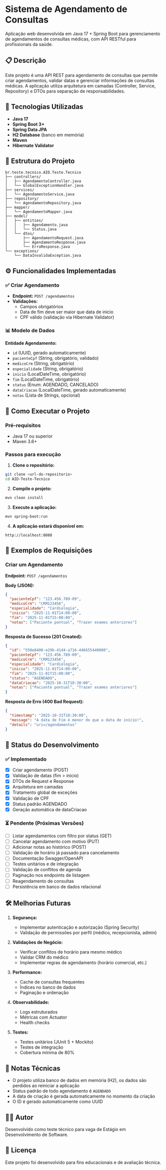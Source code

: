 # Sistema de Agendamento de Consultas

Aplicação web desenvolvida em Java 17 + Spring Boot para gerenciamento de agendamentos de consultas médicas, com API RESTful para profissionais da saúde.

## 📋 Descrição

Este projeto é uma API REST para agendamento de consultas que permite criar agendamentos, validar datas e gerenciar informações de consultas médicas. A aplicação utiliza arquitetura em camadas (Controller, Service, Repository) e DTOs para separação de responsabilidades.

## 🚀 Tecnologias Utilizadas

- **Java 17**
- **Spring Boot 3+**
- **Spring Data JPA**
- **H2 Database** (banco em memória)
- **Maven**
- **Hibernate Validator**

## 📁 Estrutura do Projeto

```
br.teste.tecnico.AID.Teste.Tecnico
├── controllers/
│   ├── AgendamentoController.java
│   └── GlobalExceptionHandler.java
├── services/
│   └── AgendamentoService.java
├── repository/
│   └── AgendamentoRepository.java
├── mapper/
│   └── AgendamentoMapper.java
├── model/
│   ├── entities/
│   │   ├── Agendamento.java
│   │   └── Status.java
│   └── dtos/
│       ├── AgendamentoRequest.java
│       ├── AgendamentoResponse.java
│       └── ErroResponse.java
└── exceptions/
    └── DataInvalidaException.java
```

## ⚙️ Funcionalidades Implementadas

### ✅ Criar Agendamento
- **Endpoint:** `POST /agendamentos`
- **Validações:** 
  - Campos obrigatórios
  - Data de fim deve ser maior que data de início
  - CPF válido (validação via Hibernate Validator)

### 📊 Modelo de Dados

**Entidade Agendamento:**
- `id` (UUID, gerado automaticamente)
- `pacienteCpf` (String, obrigatório, validado)
- `medicoCrm` (String, obrigatório)
- `especialidade` (String, obrigatório)
- `inicio` (LocalDateTime, obrigatório)
- `fim` (LocalDateTime, obrigatório)
- `status` (Enum: AGENDADO, CANCELADO)
- `dataCriacao` (LocalDateTime, gerado automaticamente)
- `notas` (Lista de Strings, opcional)

## 🔧 Como Executar o Projeto

### Pré-requisitos

- Java 17 ou superior
- Maven 3.6+

### Passos para execução

1. **Clone o repositório:**
```bash
git clone <url-do-repositorio>
cd AID-Teste-Tecnico
```

2. **Compile o projeto:**
```bash
mvn clean install
```

3. **Execute a aplicação:**
```bash
mvn spring-boot:run
```

4. **A aplicação estará disponível em:**
```
http://localhost:8080
```

## 📮 Exemplos de Requisições

### Criar um Agendamento

**Endpoint:** `POST /agendamentos`

**Body (JSON):**
```json
{
  "pacienteCpf": "123.456.789-09",
  "medicoCrm": "CRM123456",
  "especialidade": "Cardiologia",
  "inicio": "2025-11-01T14:00:00",
  "fim": "2025-11-01T15:00:00",
  "notas": ["Paciente pontual", "Trazer exames anteriores"]
}
```

**Resposta de Sucesso (201 Created):**
```json
{
  "id": "550e8400-e29b-41d4-a716-446655440000",
  "pacienteCpf": "123.456.789-09",
  "medicoCrm": "CRM123456",
  "especialidade": "Cardiologia",
  "inicio": "2025-11-01T14:00:00",
  "fim": "2025-11-01T15:00:00",
  "status": "AGENDADO",
  "dataCriacao": "2025-10-31T10:30:00",
  "notas": ["Paciente pontual", "Trazer exames anteriores"]
}
```

**Resposta de Erro (400 Bad Request):**
```json
{
  "timestamp": "2025-10-31T10:30:00",
  "message": "A data de Fim é menor do que a data de início!",
  "details": "uri=/agendamentos"
}
```

## 🎯 Status do Desenvolvimento

### ✅ Implementado
- [x] Criar agendamento (POST)
- [x] Validação de datas (fim > início)
- [x] DTOs de Request e Response
- [x] Arquitetura em camadas
- [x] Tratamento global de exceções
- [x] Validação de CPF
- [x] Status padrão AGENDADO
- [x] Geração automática de dataCriacao

### ⏳ Pendente (Próximas Versões)
- [ ] Listar agendamentos com filtro por status (GET)
- [ ] Cancelar agendamento com motivo (PUT)
- [ ] Adicionar notas ao histórico (POST)
- [ ] Validação de horário já passado para cancelamento
- [ ] Documentação Swagger/OpenAPI
- [ ] Testes unitários e de integração
- [ ] Validação de conflitos de agenda
- [ ] Paginação nos endpoints de listagem
- [ ] Reagendamento de consultas
- [ ] Persistência em banco de dados relacional

## 🛠️ Melhorias Futuras

1. **Segurança:**
   - Implementar autenticação e autorização (Spring Security)
   - Validação de permissões por perfil (médico, recepcionista, admin)

2. **Validações de Negócio:**
   - Verificar conflitos de horário para mesmo médico
   - Validar CRM do médico
   - Implementar regras de agendamento (horário comercial, etc.)

3. **Performance:**
   - Cache de consultas frequentes
   - Índices no banco de dados
   - Paginação e ordenação

4. **Observabilidade:**
   - Logs estruturados
   - Métricas com Actuator
   - Health checks

5. **Testes:**
   - Testes unitários (JUnit 5 + Mockito)
   - Testes de integração
   - Cobertura mínima de 80%

## 📝 Notas Técnicas

- O projeto utiliza banco de dados em memória (H2), os dados são perdidos ao reiniciar a aplicação
- Status padrão de todo agendamento é `AGENDADO`
- A data de criação é gerada automaticamente no momento da criação
- O ID é gerado automaticamente como UUID

## 👨‍💻 Autor

Desenvolvido como teste técnico para vaga de Estágio em Desenvolvimento de Software.

## 📄 Licença

Este projeto foi desenvolvido para fins educacionais e de avaliação técnica.
